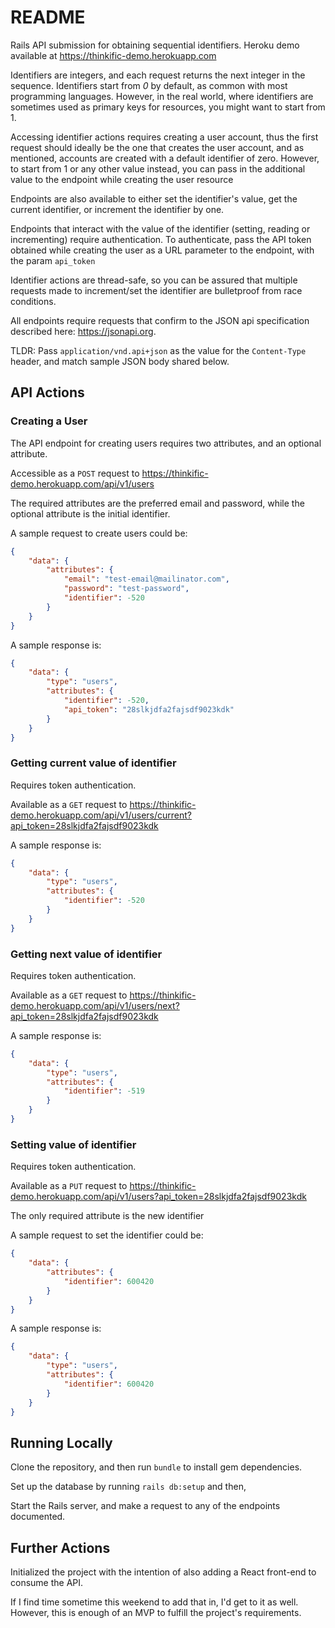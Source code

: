 # README

Rails API submission for obtaining sequential identifiers. Heroku demo available at https://thinkific-demo.herokuapp.com

Identifiers are integers, and each request returns the next integer in the sequence.
Identifiers start from *0* by default, as common with most programming languages.
However, in the real world, where identifiers are sometimes used as primary keys for resources, you might want to start from 1.

Accessing identifier actions requires creating a user account, thus the first request should ideally be the one that creates the user account, and as mentioned, accounts are created with a default identifier of zero. However, to start from 1 or any other value instead, you can pass in the additional value to the endpoint while creating the user resource

Endpoints are also available to either set the identifier's value, get the current identifier, or increment the identifier by one.

Endpoints that interact with the value of the identifier (setting, reading or incrementing) require authentication. To authenticate, pass the API token obtained while creating the user as a URL parameter to the endpoint, with the param `api_token`

Identifier actions are thread-safe, so you can be assured that multiple requests made to increment/set the identifier are bulletproof from race conditions.

All endpoints require requests that confirm to the JSON api specification described here: https://jsonapi.org.

TLDR: Pass `application/vnd.api+json` as the value for the `Content-Type` header, and match sample JSON body shared below.

## API Actions
### Creating a User

The API endpoint for creating users requires two attributes, and an optional attribute.

Accessible as a `POST` request to https://thinkific-demo.herokuapp.com/api/v1/users

The required attributes are the preferred email and password, while the optional attribute is the initial identifier.

A sample request to create users could be:
```json
{
    "data": {
        "attributes": {
            "email": "test-email@mailinator.com",
            "password": "test-password",
            "identifier": -520
        }
    }
}
```

A sample response is:

```json
{
    "data": {
        "type": "users",
        "attributes": {
            "identifier": -520,
            "api_token": "28slkjdfa2fajsdf9023kdk"
        }
    }
}
```

### Getting current value of identifier

Requires token authentication. 

Available as a `GET` request to https://thinkific-demo.herokuapp.com/api/v1/users/current?api_token=28slkjdfa2fajsdf9023kdk

A sample response is:

```json
{
    "data": {
        "type": "users",
        "attributes": {
            "identifier": -520
        }
    }
}
```

### Getting next value of identifier

Requires token authentication. 

Available as a `GET` request to https://thinkific-demo.herokuapp.com/api/v1/users/next?api_token=28slkjdfa2fajsdf9023kdk

A sample response is:

```json
{
    "data": {
        "type": "users",
        "attributes": {
            "identifier": -519
        }
    }
}
```

### Setting value of identifier

Requires token authentication. 

Available as a `PUT` request to https://thinkific-demo.herokuapp.com/api/v1/users?api_token=28slkjdfa2fajsdf9023kdk

The only required attribute is the new identifier

A sample request to set the identifier could be:
```json
{
    "data": {
        "attributes": {
            "identifier": 600420
        }
    }
}
```

A sample response is:

```json
{
    "data": {
        "type": "users",
        "attributes": {
            "identifier": 600420
        }
    }
}
```

## Running Locally

Clone the repository, and then run `bundle` to install gem dependencies.

Set up the database by running `rails db:setup` and then,

Start the Rails server, and make a request to any of the endpoints documented.

## Further Actions

Initialized the project with the intention of also adding a React front-end to consume the API.

If I find time sometime this weekend to add that in, I'd get to it as well. However, this is enough of an MVP to fulfill the project's requirements.